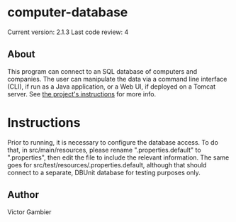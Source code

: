 # computer-database

Current version: 2.1.3
Last code review: 4

## About
This program can connect to an SQL database of computers and companies. The user can manipulate the data via a command line interface (CLI), if run as a Java application, or a Web UI, if deployed on a Tomcat server.
See [the project's instructions](https://github.com/excilys/training-java) for more info.

# Instructions
Prior to running, it is necessary to configure the database access. To do that, in src/main/resources, please rename ".properties.default" to ".properties", then edit the file to include the relevant information. The same goes for src/test/resources/.properties.default, although that should connect to a separate, DBUnit database for testing purposes only.

## Author
Victor Gambier
